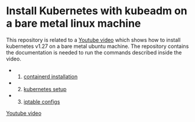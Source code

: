 # Install Kubernetes with kubeadm on a bare metal linux machine

This repository is related to a [Youtube video](https://youtu.be/2mWwBEnv658) which shows how to install kubernetes v1.27 on a bare metal ubuntu machine. The repository contains the documentation is needed to run the commands described inside the video.

* 1. [containerd installation](./containerd%20installation.md)
* 2. [kubernetes setup](./k8s-setup.md)
* 3. [iptable configs](./iptable-config.md)

[Youtube video](https://youtu.be/2mWwBEnv658)